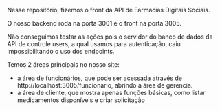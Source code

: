 Nesse repositório, fizemos o front da API de Farmácias Digitais Sociais.

O nosso backend roda na porta 3001 e o front na porta 3005.

Não conseguimos testar as ações pois o servidor do banco de dados da API de controle users, a qual usamos para autenticação, caiu impossibilitando o uso dos endpoints.

Temos 2 áreas principais no nosso site: 
  - a área de funcionários, que pode ser acessada através de http://localhost:3005/funcionario, abrindo a área de gerencia.
  - a área de cliente, que mostra apenas funções básicas, como listar medicamentos disponíveis e criar solicitação
